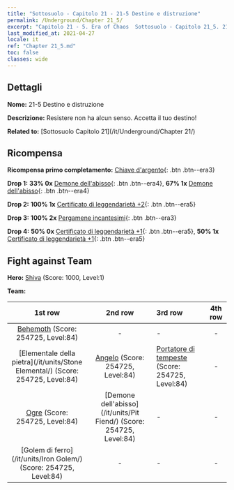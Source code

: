 ```yaml
---
title: "Sottosuolo - Capitolo 21 - 21-5 Destino e distruzione"
permalink: /Underground/Chapter 21_5/
excerpt: "Capitolo 21 - 5. Era of Chaos  Sottosuolo - Capitolo 21_5. 21-5 Destino e distruzione"
last_modified_at: 2021-04-27
locale: it
ref: "Chapter 21_5.md"
toc: false
classes: wide
---
```


## Dettagli

 **Nome:** 21-5 Destino e distruzione

 **Descrizione:** Resistere non ha alcun senso. Accetta il tuo destino!

 **Related to:** [Sottosuolo Capitolo 21](/it/Underground/Chapter 21/)

## Ricompensa

 **Ricompensa primo completamento:** [Chiave d'argento](/ItemsIT/con_693/){: .btn .btn--era3}

 **Drop 1:** **33% 0x** [Demone dell'abisso](/ItemsIT/unt_230/){: .btn .btn--era4}, **67% 1x** [Demone dell'abisso](/ItemsIT/unt_230/){: .btn .btn--era4}

 **Drop 2:** **100% 1x** [Certificato di leggendarietà +2](/ItemsIT/mat_81/){: .btn .btn--era5}

 **Drop 3:** **100% 2x** [Pergamene incantesimi](/ItemsIT/con_694/){: .btn .btn--era3}

 **Drop 4:** **50% 0x** [Certificato di leggendarietà +1](/ItemsIT/mat_74/){: .btn .btn--era5}, **50% 1x** [Certificato di leggendarietà +1](/ItemsIT/mat_74/){: .btn .btn--era5}


## Fight against Team
 **Hero:** [Shiva](/it/heroes/Shiva/) (Score: 1000, Level:1)

 **Team:**


  | 1st row | 2nd row | 3rd row | 4th row |
  |:----:|:----:|:----|:----:|
  | [Behemoth](/it/units/Behemoth/) (Score: 254725, Level:84)  | - | - | - |
  | [Elementale della pietra](/it/units/Stone Elemental/) (Score: 254725, Level:84)  | [Angelo](/it/units/Angel/) (Score: 254725, Level:84)  | [Portatore di tempeste](/it/units/Stormbringer/) (Score: 254725, Level:84)  | - |
  | [Ogre](/it/units/Ogre/) (Score: 254725, Level:84)  | [Demone dell'abisso](/it/units/Pit Fiend/) (Score: 254725, Level:84)  | - | - |
  | [Golem di ferro](/it/units/Iron Golem/) (Score: 254725, Level:84)  | - | - | - |


